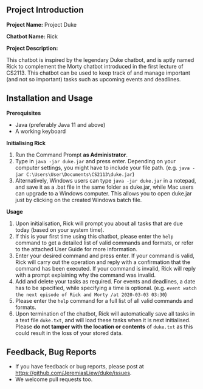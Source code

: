 ## Project Introduction

**Project Name:**  Project Duke

**Chatbot Name:**  Rick

**Project Description:**

This chatbot is inspired by the legendary Duke chatbot, and is aptly named Rick to complement the Morty chatbot introduced in the first lecture of CS2113. This chatbot can be used to keep track of and manage important (and not so important) tasks such as upcoming events and deadlines.

## Installation and Usage

**Prerequisites**
* Java (preferably Java 11 and above)
* A working keyboard

**Initialising Rick**
1. Run the Command Prompt **as Administrator**.
1. Type in `java -jar duke.jar` and press enter. Depending on your computer settings, you might have to include your file path. (e.g. `java -jar C:\Users\User\Documents\CS2113\duke.jar`)
1. Alternatively, Windows users can type `java -jar duke.jar` in a notepad, and save it as a .bat file in the same folder as duke.jar, while Mac users can upgrade to a Windows computer. This allows you to open duke.jar just by clicking on the created Windows batch file.

**Usage**
1. Upon initialisation, Rick will prompt you about all tasks that are due today (based on your system time).
1. If this is your first time using this chatbot, please enter the `help` command to get a detailed list of valid commands and formats, or refer to the attached User Guide for more information.
1. Enter your desired command and press enter. If your command is valid, Rick will carry out the operation and reply with a confirmation that the command has been executed. If your command is invalid, Rick will reply with a prompt explaining why the command was invalid.
1. Add and delete your tasks as required. For events and deadlines, a date has to be specified, while specifying a time is optional. (e.g. `event watch the next episode of Rick and Morty /at 2020-03-03 03:30`)
1. Please enter the `help` command for a full list of all valid commands and formats.
1. Upon termination of the chatbot, Rick will automatically save all tasks in a text file `duke.txt`, and will load these tasks when it is next initialised. Please **do not tamper with the location or contents** of `duke.txt` as this could result in the loss of your stored data.

## Feedback, Bug Reports

* If you have feedback or bug reports, please post at https://github.com/JeremiasLiew/duke/issues.
* We welcome pull requests too.